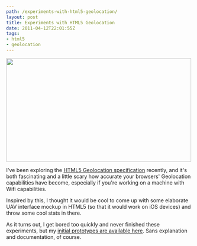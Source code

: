 ```yaml
---
path: /experiments-with-html5-geolocation/
layout: post
title: Experiments with HTML5 Geolocation
date: 2011-04-12T22:01:55Z
tags:
- html5
- geolocation
---
```


<a href="http://www.psyked.co.uk/geolocation/index.html"><img class="alignnone size-full wp-image-1286" title="Geolocation screenshot" src="http://uploads.psyked.co.uk/2011/04/geolocation.png" alt="" width="500" height="280" /></a>

I've been exploring the <a title="Open the W3C specification for Geolocation" href="http://www.w3.org/TR/geolocation-API/" target="_blank">HTML5 Geolocation specification</a> recently, and it's both fascinating and a little scary how accurate your browsers' Geolocation capabilities have become, especially if you're working on a machine with Wifi capabilities.

Inspired by this, I thought it would be cool to come up with some elaborate UAV interface mockup in HTML5 (so that it would work on iOS devices) and throw some cool stats in there.

As it turns out, I get bored too quickly and never finished these experiments, but my <a href="http://www.psyked.co.uk/geolocation/" target="_blank">initial prototypes are available here</a>. Sans explanation and documentation, of course.